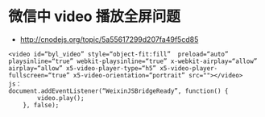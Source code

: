 # 微信中 video 播放全屏问题

* http://cnodejs.org/topic/5a55617299d207fa49f5cd85

```
<video id=“byl_video” style=“object-fit:fill”  preload=“auto” playsinline=“true” webkit-playsinline=“true” x-webkit-airplay=“allow” airplay=“allow” x5-video-player-type=“h5” x5-video-player-fullscreen=“true” x5-video-orientation=“portrait” src=""></video>
js：
document.addEventListener(“WeixinJSBridgeReady”, function() {
		video.play();
	}, false);
```
